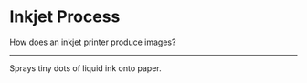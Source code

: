 # Inkjet Process

How does an inkjet printer produce images?

---

Sprays tiny dots of liquid ink onto paper.